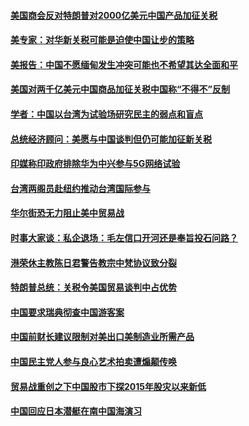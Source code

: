 #### [美国商会反对特朗普对2000亿美元中国产品加征关税](../pages/zyyyoeqqvi/4576094.md) 

#### [美专家：对华新关税可能是迫使中国让步的策略](../pages/zyyyoeqqvi/4576070.md) 

#### [美报告：中国不愿缅甸发生冲突可能也不希望其达全面和平](../pages/zyyyoeqqvi/4576007.md) 

#### [美国对两千亿美元中国商品加征关税中国称“不得不”反制](../pages/zyyyoeqqvi/4575616.md) 

#### [学者：中国以台湾为试验场研究民主的弱点和盲点](../pages/zyyyoeqqvi/4575555.md) 

#### [总统经济顾问：美愿与中国谈判但仍可能加征新关税](../pages/zyyyoeqqvi/4575397.md) 

#### [印媒称印政府排除华为中兴参与5G网络试验](../pages/zyyyoeqqvi/4575013.md) 

#### [台湾两阁员赴纽约推动台湾国际参与](../pages/zyyyoeqqvi/4574999.md) 

#### [华尔街恐无力阻止美中贸易战](../pages/zyyyoeqqvi/4574881.md) 

#### [时事大家谈：私企退场：毛左信口开河还是奉旨投石问路？](../pages/zyyyoeqqvi/4574879.md) 

#### [港荣休主教陈日君警告教宗中梵协议致分裂](../pages/zyyyoeqqvi/4574819.md) 

#### [特朗普总统：关税令美国贸易谈判中占优势](../pages/zyyyoeqqvi/4574795.md) 

#### [中国要求瑞典彻查中国游客案](../pages/zyyyoeqqvi/4574640.md) 

#### [中国前财长建议限制对美出口美制造业所需产品](../pages/zyyyoeqqvi/4574616.md) 

#### [中国民主党人参与良心艺术拍卖遭煽颠传唤](../pages/zyyyoeqqvi/4574583.md) 

#### [贸易战重创之下中国股市下探2015年股灾以来新低](../pages/zyyyoeqqvi/4574577.md) 

#### [中国回应日本潜艇在南中国海演习](../pages/zyyyoeqqvi/4574575.md) 

